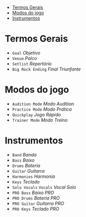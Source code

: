 - [Termos Gerais](#termos-gerais)
- [Modos do jogo](#modos-do-jogo)
- [Instrumentos](#instrumentos)

# Termos Gerais

- `Goal` _Objetivo_
- `Venue` _Palco_
- `Setlist` _Repertório_
- `Big Rock Ending` _Final Triunfante_

# Modos do jogo

- `Audition Mode` _Modo Audition_
- `Practice Mode` _Modo Prática_
- `Quickplay` _Jogo Rápido_
- `Trainer Mode` _Modo Treino_

# Instrumentos

- `Band` _Banda_
- `Bass` _Baixo_
- `Drums` _Bateria_
- `Guitar` _Guitarra_
- `Harmonies` _Harmonia_
- `Keys` _Teclado_
- `Solo Vocals` `Vocals` _Vocal Solo_
- `PRO Bass` _Baixo PRO_
- `PRO Drums` _Bateria PRO_
- `PRO Guitar` _Guitarra PRO_
- `PRO Keys` _Teclado PRO_
